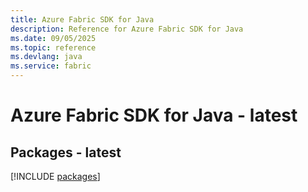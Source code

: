 ```yaml
---
title: Azure Fabric SDK for Java
description: Reference for Azure Fabric SDK for Java
ms.date: 09/05/2025
ms.topic: reference
ms.devlang: java
ms.service: fabric
---
```

# Azure Fabric SDK for Java - latest
## Packages - latest
[!INCLUDE [packages](fabric-index.md)]